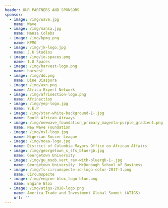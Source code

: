```yaml
---
header: OUR PARTNERS AND SPONSORS
sponsor:
  - image: /img/wave.jpg
    name: Wave
  - image: /img/mansa.jpg
    name: Mansa Colabs
  - image: /img/kpmg.png
    name: KPMG
  - image: /img/jk-logo.jpg
    name: J.K Studios
  - image: /img/io-spaces.png
    name: I.O Spaces
  - image: /img/harvest-logo.png
    name: harvest
  - image: /img/dd.png
    name: Dine Diaspora
  - image: /img/axn.png
    name: Africa Expert Network
  - image: /img/afrinection-logo.png
    name: Afrinection
  - image: /img/yep-logo.jpg
    name: Y.E.P
  - image: /img/star-white-background-1-.jpg
    name: South African Airways
  - image: /img/newwave_foundation_primary_magenta-purple_gradient.png
    name: New Wave Foundation
  - image: /img/nsl-logo.jpg
    name: Nigerian Soccer League
  - image: /img/moaa-logo.jpg
    name: District of Columbia Mayors Office on African Affairs
  - image: /img/georgetown_s_sfs_bluergb.jpg
    name: Georgetown University
  - image: /img/gu_msob.vert_rev-with-bluergb-1-.jpg
    name: Georgetown University  McDonough School of Business
  - image: /img/fs-circumspecte-id-logo-color-2017-1.png
    name: Circumspecte
  - image: /img/engine-blox_logo-blue.png
    name: Engine Blox
  - image: /img/atigs-2018-logo.png
    name: America Trade and Investment Global Summit (ATIGS)
    url: ''
---
```

